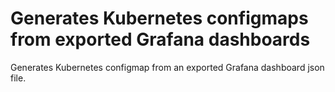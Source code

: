 # Generates Kubernetes configmaps from exported Grafana dashboards
Generates Kubernetes configmap from an exported Grafana dashboard json file.
